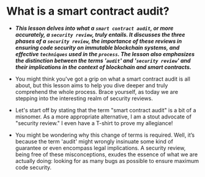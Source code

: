 # What is a smart contract audit?
- ***This lesson delves into what a `smart contract audit`, or more accurately, a `security review`, truly entails. It discusses the three phases of a `security review`, the importance of these reviews in ensuring code security on immutable blockchain systems, and effective `techniques` used in the `process`. The lesson also emphasizes the distinction between the terms '`audit`' and '`security review`' and their implications in the context of blockchain and smart contracts.***

- You might think you've got a grip on what a smart contract audit is all about, but this lesson aims to help you dive deeper and truly comprehend the whole process. Brace yourself, as today we are stepping into the interesting realm of security reviews.
- Let's start off by stating that the term "smart contract audit" is a bit of a misnomer. As a more appropriate alternative, I am a stout advocate of "security review." I even have a T-shirt to prove my allegiance!
- You might be wondering why this change of terms is required. Well, it’s because the term 'audit' might wrongly insinuate some kind of guarantee or even encompass legal implications. A security review, being free of these misconceptions, exudes the essence of what we are actually doing: looking for as many bugs as possible to ensure maximum code security.

